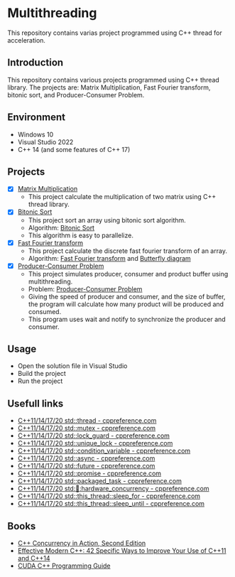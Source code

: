 # Multithreading
This repository contains varias project programmed using C++ thread for acceleration.

## Introduction

This repository contains various projects programmed using C++ thread library. The projects are: Matrix Multiplication, Fast Fourier transform, bitonic sort, and Producer-Consumer Problem.

## Environment
- Windows 10
- Visual Studio 2022
- C++ 14 (and some features of C++ 17)

## Projects
- [x] [Matrix Multiplication]()
    - This project calculate the multiplication of two matrix using C++ thread library.
- [x] [Bitonic Sort](https://github.com/Tachikoma42/multiThreading/tree/main/bitonicSort)
    - This project sort an array using bitonic sort algorithm.
    - Algorithm: [Bitonic Sort](https://en.wikipedia.org/wiki/Bitonic_sorter)
    - This algorithm is easy to parallelize.
- [x] [Fast Fourier transform]()
    - This project calculate the discrete fast fourier transform of an array.
    - Algorithm: [Fast Fourier transform](https://en.wikipedia.org/wiki/Fast_Fourier_transform) and [Butterfly diagram](https://en.wikipedia.org/wiki/Butterfly_diagram)
- [x] [Producer-Consumer Problem]()
    - This project simulates producer, consumer and product buffer using multithreading.
    - Problem: [Producer-Consumer Problem](https://en.wikipedia.org/wiki/Producer%E2%80%93consumer_problem)
    - Giving the speed of producer and consumer, and the size of buffer, the program will calculate how many product will be produced and consumed.
    - This program uses wait and notify to synchronize the producer and consumer.

## Usage
- Open the solution file in Visual Studio
- Build the project
- Run the project

## Usefull links
- [C++11/14/17/20 std::thread - cppreference.com](https://en.cppreference.com/w/cpp/thread/thread)
- [C++11/14/17/20 std::mutex - cppreference.com](https://en.cppreference.com/w/cpp/thread/mutex)
- [C++11/14/17/20 std::lock_guard - cppreference.com](https://en.cppreference.com/w/cpp/thread/lock_guard)
- [C++11/14/17/20 std::unique_lock - cppreference.com](https://en.cppreference.com/w/cpp/thread/unique_lock)
- [C++11/14/17/20 std::condition_variable - cppreference.com](https://en.cppreference.com/w/cpp/thread/condition_variable)
- [C++11/14/17/20 std::async - cppreference.com](https://en.cppreference.com/w/cpp/thread/async)
- [C++11/14/17/20 std::future - cppreference.com](https://en.cppreference.com/w/cpp/thread/future)
- [C++11/14/17/20 std::promise - cppreference.com](https://en.cppreference.com/w/cpp/thread/promise)
- [C++11/14/17/20 std::packaged_task - cppreference.com](https://en.cppreference.com/w/cpp/thread/packaged_task)
- [C++11/14/17/20 std::thread::hardware_concurrency - cppreference.com](https://en.cppreference.com/w/cpp/thread/thread/hardware_concurrency)
- [C++11/14/17/20 std::this_thread::sleep_for - cppreference.com](https://en.cppreference.com/w/cpp/thread/sleep_for)
- [C++11/14/17/20 std::this_thread::sleep_until - cppreference.com](https://en.cppreference.com/w/cpp/thread/sleep_until)

## Books
- [C++ Concurrency in Action, Second Edition](https://www.amazon.com/Concurrency-Action-Practical-Multithreading-2nd/dp/1617294691)
- [Effective Modern C++: 42 Specific Ways to Improve Your Use of C++11 and C++14](https://www.amazon.com/Effective-Modern-Specific-Ways-Improve/dp/1491903996)
- [CUDA C++ Programming Guide](https://docs.nvidia.com/cuda/cuda-c-programming-guide/index.html)